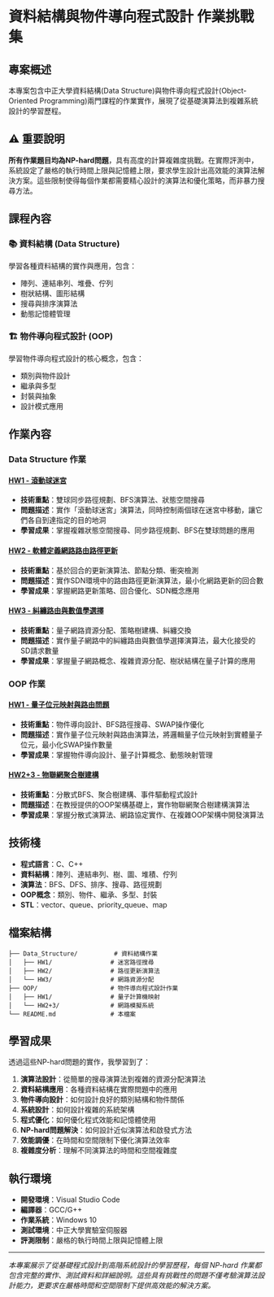 # 資料結構與物件導向程式設計 作業挑戰集

## 專案概述
本專案包含中正大學資料結構(Data Structure)與物件導向程式設計(Object-Oriented Programming)兩門課程的作業實作，展現了從基礎演算法到複雜系統設計的學習歷程。

## ⚠️ 重要說明
**所有作業題目均為NP-hard問題**，具有高度的計算複雜度挑戰。在實際評測中，系統設定了嚴格的執行時間上限與記憶體上限，要求學生設計出高效能的演算法解決方案。這些限制使得每個作業都需要精心設計的演算法和優化策略，而非暴力搜尋方法。

## 課程內容

### 📚 資料結構 (Data Structure)
學習各種資料結構的實作與應用，包含：
- 陣列、連結串列、堆疊、佇列
- 樹狀結構、圖形結構
- 搜尋與排序演算法
- 動態記憶體管理

### 🏗️ 物件導向程式設計 (OOP)
學習物件導向程式設計的核心概念，包含：
- 類別與物件設計
- 繼承與多型
- 封裝與抽象
- 設計模式應用

## 作業內容

### Data Structure 作業

#### [HW1 - 滾動球迷宮](./Data_Structure/HW1/)
- **技術重點**：雙球同步路徑規劃、BFS演算法、狀態空間搜尋
- **問題描述**：實作「滾動球迷宮」演算法，同時控制兩個球在迷宮中移動，讓它們各自到達指定的目的地洞
- **學習成果**：掌握複雜狀態空間搜尋、同步路徑規劃、BFS在雙球問題的應用

#### [HW2 - 軟體定義網路路由路徑更新](./Data_Structure/HW2/)
- **技術重點**：基於回合的更新演算法、節點分類、衝突檢測
- **問題描述**：實作SDN環境中的路由路徑更新演算法，最小化網路更新的回合數
- **學習成果**：掌握網路更新策略、回合優化、SDN概念應用

#### [HW3 - 糾纏路由與數值學選擇](./Data_Structure/HW3/)
- **技術重點**：量子網路資源分配、策略樹建構、糾纏交換
- **問題描述**：實作量子網路中的糾纏路由與數值學選擇演算法，最大化接受的SD請求數量
- **學習成果**：掌握量子網路概念、複雜資源分配、樹狀結構在量子計算的應用

### OOP 作業

#### [HW1 - 量子位元映射與路由問題](./OOP/HW1/)
- **技術重點**：物件導向設計、BFS路徑搜尋、SWAP操作優化
- **問題描述**：實作量子位元映射與路由演算法，將邏輯量子位元映射到實體量子位元，最小化SWAP操作數量
- **學習成果**：掌握物件導向設計、量子計算概念、動態映射管理

#### [HW2+3 - 物聯網聚合樹建構](./OOP/HW2+3/)
- **技術重點**：分散式BFS、聚合樹建構、事件驅動程式設計
- **問題描述**：在教授提供的OOP架構基礎上，實作物聯網聚合樹建構演算法
- **學習成果**：掌握分散式演算法、網路協定實作、在複雜OOP架構中開發演算法

## 技術棧
- **程式語言**：C、C++
- **資料結構**：陣列、連結串列、樹、圖、堆積、佇列
- **演算法**：BFS、DFS、排序、搜尋、路徑規劃
- **OOP概念**：類別、物件、繼承、多型、封裝
- **STL**：vector、queue、priority_queue、map

## 檔案結構
```
├── Data_Structure/          # 資料結構作業
│   ├── HW1/                # 迷宮路徑搜尋
│   ├── HW2/                # 路徑更新演算法
│   └── HW3/                # 網路資源分配
├── OOP/                    # 物件導向程式設計作業
│   ├── HW1/                # 量子計算機映射
│   └── HW2+3/              # 網路模擬系統
└── README.md               # 本檔案
```

## 學習成果
透過這些NP-hard問題的實作，我學習到了：

1. **演算法設計**：從簡單的搜尋演算法到複雜的資源分配演算法
2. **資料結構應用**：各種資料結構在實際問題中的應用
3. **物件導向設計**：如何設計良好的類別結構和物件關係
4. **系統設計**：如何設計複雜的系統架構
5. **程式優化**：如何優化程式效能和記憶體使用
6. **NP-hard問題解決**：如何設計近似演算法和啟發式方法
7. **效能調優**：在時間和空間限制下優化演算法效率
8. **複雜度分析**：理解不同演算法的時間和空間複雜度

## 執行環境
- **開發環境**：Visual Studio Code
- **編譯器**：GCC/G++
- **作業系統**：Windows 10
- **測試環境**：中正大學實驗室伺服器
- **評測限制**：嚴格的執行時間上限與記憶體上限

---

*本專案展示了從基礎程式設計到高階系統設計的學習歷程，每個 NP-hard 作業都包含完整的實作、測試資料和詳細說明。這些具有挑戰性的問題不僅考驗演算法設計能力，更要求在嚴格時間和空間限制下提供高效能的解決方案。*
